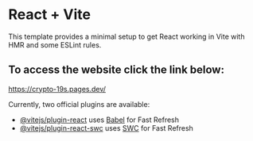 # React + Vite

This template provides a minimal setup to get React working in Vite with HMR and some ESLint rules.

## To access the website click the link below: 

https://crypto-19s.pages.dev/

Currently, two official plugins are available:

- [@vitejs/plugin-react](https://github.com/vitejs/vite-plugin-react/blob/main/packages/plugin-react/README.md) uses [Babel](https://babeljs.io/) for Fast Refresh
- [@vitejs/plugin-react-swc](https://github.com/vitejs/vite-plugin-react-swc) uses [SWC](https://swc.rs/) for Fast Refresh
